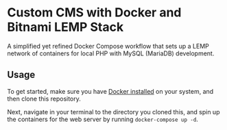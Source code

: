 # Custom CMS with Docker and Bitnami LEMP Stack
A simplified yet refined Docker Compose workflow that sets up a LEMP network of containers for local PHP with MySQL (MariaDB) development.


## Usage

To get started, make sure you have [Docker installed](https://docs.docker.com/docker-for-mac/install/) on your system, and then clone this repository.

Next, navigate in your terminal to the directory you cloned this, and spin up the containers for the web server by running `docker-compose up -d`.